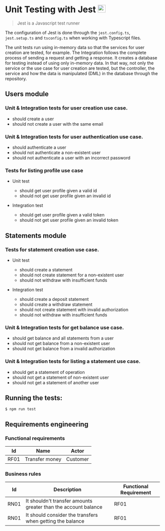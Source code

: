 # Unit Testing with Jest <img src="https://iconape.com/wp-content/png_logo_vector/jest-logo.png" alt="Jest" width="25px">

> Jest is a Javascript test runner

The configuration of Jest is done through the `jest.config.ts`, `jest.setup.ts` and `tsconfig.ts` when working with Typescript files.

The unit tests run using in-memory data so that the services for user creation are tested, for example. The Integration follows the complete process of sending a request and getting a response. It creates a database for testing instead of using only in-memory data. In that way, not only the service or the use case for user creation are tested, but the controller, the service and how the data is manipulated (DML) in the database through the repository.

## Users module

### Unit & Integration tests for user creation use case.

- should create a user
- should not create a user with the same email

### Unit & Integration tests for user authentication use case.

- should authenticate a user
- should not authenticate a non-existent user
- should not authenticate a user with an incorrect password

### Tests for listing profile use case

- Unit test

  - should get user profile given a valid id
  - should not get user profile given an invalid id

- Integration test

  - should get user profile given a valid token
  - should not get user profile given an invalid token

## Statements module

### Tests for statement creation use case.

- Unit test

  - should create a statement
  - should not create statement for a non-existent user
  - should not withdraw with insufficient funds

- Integration test

  - should create a deposit statement
  - should create a withdraw statement
  - should not create statement with invalid authorization
  - should not withdraw with insufficient funds

### Unit & Integration tests for get balance use case.

- should get balance and all statements from a user
- should not get balance from a non-existent user
- should not get balance from a invalid authorization

### Unit & Integration tests for listing a statement use case.

- should get a statement of operation
- should not get a statement of non-existent user
- should not get a statement of another user

## Running the tests:

```
$ npm run test
```

## Requirements engineering

### Functional requirements

| Id   | Name           | Actor    |
| ---- | -------------- | -------- |
| RF01 | Transfer money | Customer |

### Business rules

| Id   | Description                                                    | Functional Requirement |
| ---- | -------------------------------------------------------------- | ---------------------- |
| RN01 | It shouldn't transfer amounts greater than the account balance | RF01                   |
| RN01 | It should consider the transfers when getting the balance      | RF01                   |
